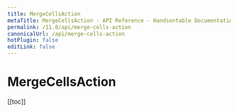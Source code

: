 ```yaml
---
title: MergeCellsAction
metaTitle: MergeCellsAction - API Reference - Handsontable Documentation
permalink: /11.0/api/merge-cells-action
canonicalUrl: /api/merge-cells-action
hotPlugin: false
editLink: false
---
```


# MergeCellsAction

[[toc]]

